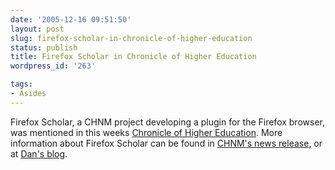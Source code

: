 ```yaml
---
date: '2005-12-16 09:51:50'
layout: post
slug: firefox-scholar-in-chronicle-of-higher-education
status: publish
title: Firefox Scholar in Chronicle of Higher Education
wordpress_id: '263'

tags:
- Asides
---
```


Firefox Scholar, a CHNM project developing a plugin for the Firefox browser, was mentioned in this weeks [Chronicle of Higher Education](http://chronicle.com/weekly/v52/i17/17a03102.htm). More information about Firefox Scholar can be found in [CHNM's news release](http://chnm.gmu.edu/news/archives/firefox_scholar_in_chroni.php), or at [Dan's blog](http://www.dancohen.org).
